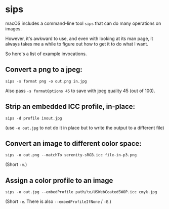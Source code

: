 sips
====

macOS includes a command-line tool `sips` that can do many operations on
images.

However, it's awkward to use, and even with looking at its man page, it
always takes me a while to figure out how to get it to do what I want.

So here's a list of example invocations.

## Convert a png to a jpeg:

    sips -s format png -o out.png in.jpg

Also pass `-s formatOptions 45` to save with jpeg quality 45 (out of 100).

## Strip an embedded ICC profile, in-place:

    sips -d profile inout.jpg

(use `-o out.jpg` to not do it in place but to write the output to a different
file)

## Convert an image to different color space:

    sips -o out.png --matchTo serenity-sRGB.icc file-in-p3.png

(Short `-m`.)

## Assign a color profile to an image

    sips -o out.jpg --embedProfile path/to/USWebCoatedSWOP.icc cmyk.jpg

(Short `-e`. There is also `--embedProfileIfNone` / `-E`.)
